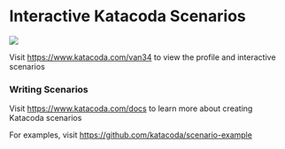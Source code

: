 # Interactive Katacoda Scenarios

[![](http://shields.katacoda.com/katacoda/van34/count.svg)](https://www.katacoda.com/van34 "Get your profile on Katacoda.com")

Visit https://www.katacoda.com/van34 to view the profile and interactive scenarios

### Writing Scenarios
Visit https://www.katacoda.com/docs to learn more about creating Katacoda scenarios

For examples, visit https://github.com/katacoda/scenario-example

